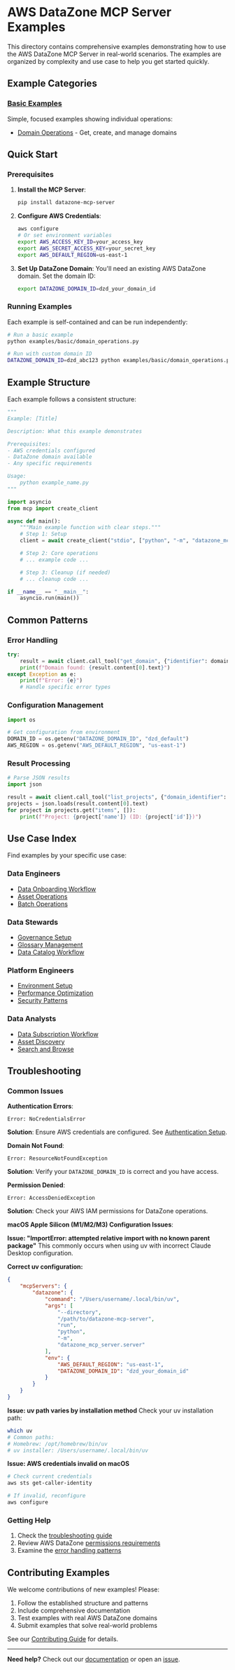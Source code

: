 # AWS DataZone MCP Server Examples

This directory contains comprehensive examples demonstrating how to use the AWS DataZone MCP Server in real-world scenarios. The examples are organized by complexity and use case to help you get started quickly.

## Example Categories

### [Basic Examples](./basic/)
Simple, focused examples showing individual operations:
- [Domain Operations](./basic/domain_operations.py) - Get, create, and manage domains

## Quick Start

### Prerequisites

1. **Install the MCP Server**:
   ```bash
   pip install datazone-mcp-server
   ```

2. **Configure AWS Credentials**:
   ```bash
   aws configure
   # Or set environment variables
   export AWS_ACCESS_KEY_ID=your_access_key
   export AWS_SECRET_ACCESS_KEY=your_secret_key
   export AWS_DEFAULT_REGION=us-east-1
   ```

3. **Set Up DataZone Domain**:
   You'll need an existing AWS DataZone domain. Set the domain ID:
   ```bash
   export DATAZONE_DOMAIN_ID=dzd_your_domain_id
   ```

### Running Examples

Each example is self-contained and can be run independently:

```bash
# Run a basic example
python examples/basic/domain_operations.py

# Run with custom domain ID
DATAZONE_DOMAIN_ID=dzd_abc123 python examples/basic/domain_operations.py
```

## Example Structure

Each example follows a consistent structure:

```python
"""
Example: [Title]

Description: What this example demonstrates

Prerequisites:
- AWS credentials configured
- DataZone domain available
- Any specific requirements

Usage:
    python example_name.py
"""

import asyncio
from mcp import create_client

async def main():
    """Main example function with clear steps."""
    # Step 1: Setup
    client = await create_client("stdio", ["python", "-m", "datazone_mcp_server.server"])

    # Step 2: Core operations
    # ... example code ...

    # Step 3: Cleanup (if needed)
    # ... cleanup code ...

if __name__ == "__main__":
    asyncio.run(main())
```

## Common Patterns

### Error Handling
```python
try:
    result = await client.call_tool("get_domain", {"identifier": domain_id})
    print(f"Domain found: {result.content[0].text}")
except Exception as e:
    print(f"Error: {e}")
    # Handle specific error types
```

### Configuration Management
```python
import os

# Get configuration from environment
DOMAIN_ID = os.getenv("DATAZONE_DOMAIN_ID", "dzd_default")
AWS_REGION = os.getenv("AWS_DEFAULT_REGION", "us-east-1")
```

### Result Processing
```python
# Parse JSON results
import json

result = await client.call_tool("list_projects", {"domain_identifier": domain_id})
projects = json.loads(result.content[0].text)
for project in projects.get("items", []):
    print(f"Project: {project['name']} (ID: {project['id']})")
```

## Use Case Index

Find examples by your specific use case:

### Data Engineers
- [Data Onboarding Workflow](./workflows/data_onboarding_workflow.py)
- [Asset Operations](./basic/asset_operations.py)
- [Batch Operations](./advanced/batch_operations.py)

### Data Stewards
- [Governance Setup](./workflows/governance_setup_workflow.py)
- [Glossary Management](./basic/glossary_management.py)
- [Data Catalog Workflow](./workflows/data_catalog_workflow.py)

### Platform Engineers
- [Environment Setup](./basic/environment_setup.py)
- [Performance Optimization](./advanced/performance_optimization.py)
- [Security Patterns](./advanced/security_patterns.py)

### Data Analysts
- [Data Subscription Workflow](./workflows/data_subscription_workflow.py)
- [Asset Discovery](./basic/asset_operations.py)
- [Search and Browse](./workflows/data_catalog_workflow.py)

## Troubleshooting

### Common Issues

**Authentication Errors**:
```
Error: NoCredentialsError
```
**Solution**: Ensure AWS credentials are configured. See [Authentication Setup](./best_practices/authentication_setup.py).

**Domain Not Found**:
```
Error: ResourceNotFoundException
```
**Solution**: Verify your `DATAZONE_DOMAIN_ID` is correct and you have access.

**Permission Denied**:
```
Error: AccessDeniedException
```
**Solution**: Check your AWS IAM permissions for DataZone operations.

**macOS Apple Silicon (M1/M2/M3) Configuration Issues**:

**Issue: "ImportError: attempted relative import with no known parent package"**
This commonly occurs when using uv with incorrect Claude Desktop configuration.

 **Correct uv configuration:**
```json
{
    "mcpServers": {
        "datazone": {
            "command": "/Users/username/.local/bin/uv",
            "args": [
                "--directory",
                "/path/to/datazone-mcp-server",
                "run",
                "python",
                "-m",
                "datazone_mcp_server.server"
            ],
            "env": {
                "AWS_DEFAULT_REGION": "us-east-1",
                "DATAZONE_DOMAIN_ID": "dzd_your_domain_id"
            }
        }
    }
}
```

**Issue: uv path varies by installation method**
Check your uv installation path:
```bash
which uv
# Common paths:
# Homebrew: /opt/homebrew/bin/uv
# uv installer: /Users/username/.local/bin/uv
```

**Issue: AWS credentials invalid on macOS**
```bash
# Check current credentials
aws sts get-caller-identity

# If invalid, reconfigure
aws configure
```

### Getting Help

1. Check the [troubleshooting guide](./best_practices/troubleshooting.md)
2. Review AWS DataZone [permissions requirements](https://docs.aws.amazon.com/datazone/latest/userguide/getting-started-permissions.html)
3. Examine the [error handling patterns](./advanced/error_handling_patterns.py)

## Contributing Examples

We welcome contributions of new examples! Please:

1. Follow the established structure and patterns
2. Include comprehensive documentation
3. Test examples with real AWS DataZone domains
4. Submit examples that solve real-world problems

See our [Contributing Guide](../CONTRIBUTING.md) for details.

---

**Need help?** Check out our [documentation](../docs/) or open an [issue](https://github.com/wangtianren/datazone-mcp-server/issues).
